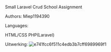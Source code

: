 Small Laravel Crud School Assignment

Authors: Miep1194390

Languages:

HTML/CSS PHP(Laravel) 

Uitwerking:
![e741fcc6f511c4edb3b7cff6989969f1](https://user-images.githubusercontent.com/91285462/175889852-4421a319-6245-4006-b134-0aa0d4dc5647.jpg)
